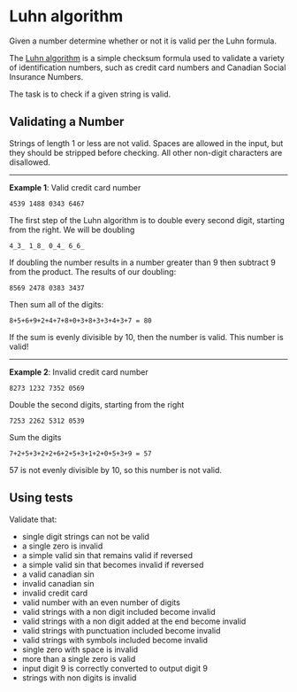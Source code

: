 # Luhn algorithm

Given a number determine whether or not it is valid per the Luhn formula.

The [Luhn algorithm](https://en.wikipedia.org/wiki/Luhn_algorithm) is a simple checksum formula used to validate a variety of identification numbers, such as credit card numbers and Canadian Social Insurance Numbers.

The task is to check if a given string is valid.

## Validating a Number

Strings of length 1 or less are not valid. Spaces are allowed in the input, but they should be stripped before checking. All other non-digit characters are disallowed.

---

**Example 1**: Valid credit card number

```
4539 1488 0343 6467
```

The first step of the Luhn algorithm is to double every second digit, starting from the right. We will be doubling

```
4_3_ 1_8_ 0_4_ 6_6_
```

If doubling the number results in a number greater than 9 then subtract 9 from the product. The results of our doubling:

```
8569 2478 0383 3437
```
Then sum all of the digits:

```
8+5+6+9+2+4+7+8+0+3+8+3+3+4+3+7 = 80
````
If the sum is evenly divisible by 10, then the number is valid. This number is valid!

---

**Example 2**: Invalid credit card number
```
8273 1232 7352 0569
```

Double the second digits, starting from the right
```
7253 2262 5312 0539
```

Sum the digits
```
7+2+5+3+2+2+6+2+5+3+1+2+0+5+3+9 = 57
```

57 is not evenly divisible by 10, so this number is not valid.


## Using tests

Validate that:
- single digit strings can not be valid
- a single zero is invalid
- a simple valid sin that remains valid if reversed
- a simple valid sin that becomes invalid if reversed
- a valid canadian sin
- invalid canadian sin
- invalid credit card
- valid number with an even number of digits
- valid strings with a non digit included become invalid
- valid strings with a non digit added at the end become invalid
- valid strings with punctuation included become invalid
- valid strings with symbols included become invalid
- single zero with space is invalid
- more than a single zero is valid
- input digit 9 is correctly converted to output digit 9
- strings with non digits is invalid
